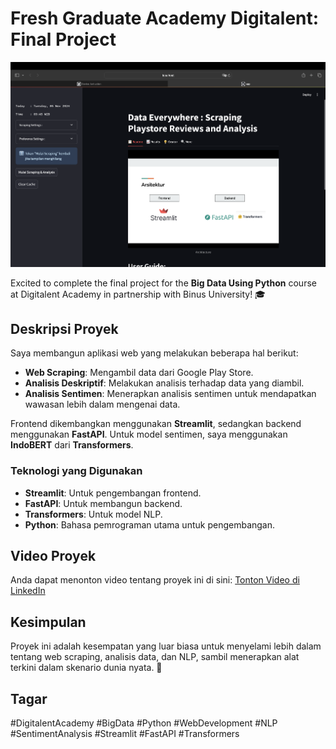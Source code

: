 # Fresh Graduate Academy Digitalent: Final Project

![Project Banner](https://raw.githubusercontent.com/naufalnashif/fga-python/refs/heads/main/scraping_analysis_app/frontend/assets/Screenshot%202024-11-05%20at%2009.45.16.png)

Excited to complete the final project for the **Big Data Using Python** course at Digitalent Academy in partnership with Binus University! 🎓

## Deskripsi Proyek

Saya membangun aplikasi web yang melakukan beberapa hal berikut:

- **Web Scraping**: Mengambil data dari Google Play Store.
- **Analisis Deskriptif**: Melakukan analisis terhadap data yang diambil.
- **Analisis Sentimen**: Menerapkan analisis sentimen untuk mendapatkan wawasan lebih dalam mengenai data.

Frontend dikembangkan menggunakan **Streamlit**, sedangkan backend menggunakan **FastAPI**. Untuk model sentimen, saya menggunakan **IndoBERT** dari **Transformers**.

### Teknologi yang Digunakan

- **Streamlit**: Untuk pengembangan frontend.
- **FastAPI**: Untuk membangun backend.
- **Transformers**: Untuk model NLP.
- **Python**: Bahasa pemrograman utama untuk pengembangan.

## Video Proyek

Anda dapat menonton video tentang proyek ini di sini: [Tonton Video di LinkedIn](https://www.linkedin.com/posts/naufalnashif_digitalentacademy-bigdata-python-activity-7239283862437027843-78Wm?utm_source=share&utm_medium=member_desktop)

## Kesimpulan

Proyek ini adalah kesempatan yang luar biasa untuk menyelami lebih dalam tentang web scraping, analisis data, dan NLP, sambil menerapkan alat terkini dalam skenario dunia nyata. 🚀

## Tagar

#DigitalentAcademy #BigData #Python #WebDevelopment #NLP #SentimentAnalysis #Streamlit #FastAPI #Transformers
